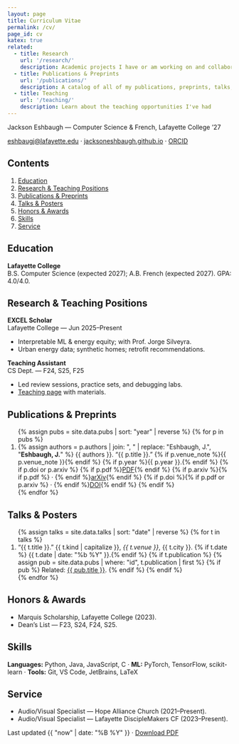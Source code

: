 ```yaml
---
layout: page
title: Curriculum Vitae
permalink: /cv/
page_id: cv
katex: true
related:
  - title: Research
    url: '/research/'
    description: Academic projects I have or am working on and collaborations.
  - title: Publications & Preprints
    url: '/publications/'
    description: A catalog of all of my publications, preprints, talks, and posters.
  - title: Teaching
    url: '/teaching/'
    description: Learn about the teaching opportunities I've had
---
```


<p class="cv-sub">Jackson Eshbaugh — Computer Science & French, Lafayette College ’27</p>
<p class="cv-contact">
  <a href="mailto:eshbaugj@lafayette.edu">eshbaugj@lafayette.edu</a> ·
  <a href="https://jacksoneshbaugh.github.io">jacksoneshbaugh.github.io</a> ·
  <a href="https://orcid.org/0009-0009-1806-2166">ORCID</a>
</p>

<nav class="cv-toc" aria-label="Contents">
  <h2>Contents</h2>
  <ol>
    <li><a href="#education">Education</a></li>
    <li><a href="#positions">Research & Teaching Positions</a></li>
    <li><a href="#publications">Publications & Preprints</a></li>
    <li><a href="#talks">Talks & Posters</a></li>
    <li><a href="#awards">Honors & Awards</a></li>
    <li><a href="#skills">Skills</a></li>
    <li><a href="#service">Service</a></li>
  </ol>
</nav>

<section id="education" class="cv-sec">
  <h2>Education</h2>
  <div class="cv-row">
    <div class="cv-left"><strong>Lafayette College</strong></div>
    <div class="cv-right">
      B.S. Computer Science (expected 2027); A.B. French (expected 2027). GPA: 4.0/4.0.
    </div>
  </div>
</section>

<section id="positions" class="cv-sec">
  <h2>Research & Teaching Positions</h2>

  <div class="cv-row">
    <div class="cv-left">
      <strong>EXCEL Scholar</strong><br>
      <span class="cv-meta">Lafayette College — Jun 2025–Present</span>
    </div>
    <div class="cv-right">
      <ul class="cv-bullets">
        <li>Interpretable ML & energy equity; with Prof. Jorge Silveyra.</li>
        <li>Urban energy data; synthetic homes; retrofit recommendations.</li>
      </ul>
    </div>
  </div>

  <div class="cv-row">
    <div class="cv-left">
      <strong>Teaching Assistant</strong><br>
      <span class="cv-meta">CS Dept. — F24, S25, F25</span>
    </div>
    <div class="cv-right">
      <ul class="cv-bullets">
        <li>Led review sessions, practice sets, and debugging labs.</li>
        <li><a href="/teaching/">Teaching page</a> with materials.</li>
      </ul>
    </div>
  </div>
</section>

<section id="publications" class="cv-sec cv-break-avoid">
  <h2>Publications & Preprints</h2>

  <ol class="pubs">
    {% assign pubs = site.data.pubs | sort: "year" | reverse %}
    {% for p in pubs %}
      <li class="pub-item">
        {% assign authors = p.authors | join: ", " | replace: "Eshbaugh, J.", "<strong>Eshbaugh, J.</strong>" %}
        {{ authors }}.
        <span class="pub-title">“{{ p.title }}.”</span>
        {% if p.venue_note %}<span class="pub-venue">{{ p.venue_note }}</span>{% endif %}
        {% if p.year %}{{ p.year }}.{% endif %}
        {% if p.doi or p.arxiv %}
          <span class="pub-links">
            {% if p.pdf %}<a href="{{ p.pdf }}">PDF</a>{% endif %}
            {% if p.arxiv %}{% if p.pdf %} · {% endif %}<a href="https://arxiv.org/abs/{{ p.arxiv }}">arXiv</a>{% endif %}
            {% if p.doi %}{% if p.pdf or p.arxiv %} · {% endif %}<a href="{{ p.doi }}">DOI</a>{% endif %}
          </span>
        {% endif %}
      </li>
    {% endfor %}
  </ol>
</section>

<section id="talks" class="cv-sec">
  <h2>Talks & Posters</h2>
  <ol class="talks">
    {% assign talks = site.data.talks | sort: "date" | reverse %}
    {% for t in talks %}
      <li class="talk-item">
        <span class="talk-title">“{{ t.title }}.”</span>
        {{ t.kind | capitalize }}, <em>{{ t.venue }}</em>, {{ t.city }}.
        {% if t.date %} {{ t.date | date: "%b %Y" }}.{% endif %}
        {% if t.publication %}
          {% assign pub = site.data.pubs | where: "id", t.publication | first %}
          {% if pub %}
            <span class="talk-related"> Related: <a href="{{ pub.doi | default: pub.arxiv }}">{{ pub.title }}</a>.</span>
          {% endif %}
        {% endif %}
      </li>
    {% endfor %}
  </ol>
</section>

<section id="awards" class="cv-sec">
  <h2>Honors & Awards</h2>
  <ul class="cv-list">
    <li>Marquis Scholarship, Lafayette College (2023).</li>
    <li>Dean’s List — F23, S24, F24, S25.</li>
  </ul>
</section>

<section id="skills" class="cv-sec">
  <h2>Skills</h2>
  <p><strong>Languages:</strong> Python, Java, JavaScript, C ·
     <strong>ML:</strong> PyTorch, TensorFlow, scikit-learn ·
     <strong>Tools:</strong> Git, VS Code, JetBrains, LaTeX</p>
</section>

<section id="service" class="cv-sec">
  <h2>Service</h2>
  <ul class="cv-list">
    <li>Audio/Visual Specialist — Hope Alliance Church (2021–Present).</li>
    <li>Audio/Visual Specialist — Lafayette DiscipleMakers CF (2023–Present).</li>
  </ul>
</section>

<footer class="cv-updated">
  Last updated {{ "now" | date: "%B %Y" }} · <a href="/uploads/Jackson%20Eshbaugh%20CV.pdf">Download PDF</a>
</footer>
